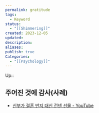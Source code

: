 ```yaml
---
permalink: gratitude
tags:
  - Keyword
status:
  - "[[Shimmering]]"
created: 2023-12-05
updated: 
description: 
aliases: 
publish: true
Categories:
  - "[[Psychology]]"
---
```

Up:: 

## 주어진 것에 감사(사례)
- [신부가 결혼 반지 대신 건넨 선물 - YouTube](https://www.youtube.com/shorts/oPnbgBZ_-cg)
